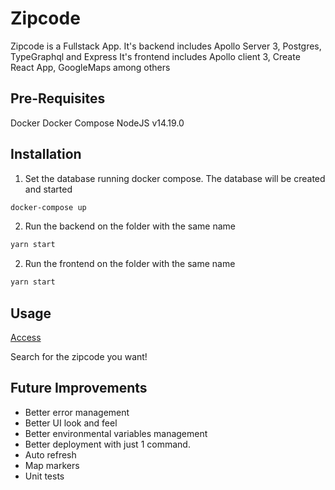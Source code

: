 # Zipcode

Zipcode is a Fullstack App.
It's backend includes Apollo Server 3, Postgres, TypeGraphql and Express
It's frontend includes Apollo client 3, Create React App, GoogleMaps among others

## Pre-Requisites

Docker
Docker Compose
NodeJS v14.19.0

## Installation

1. Set the database running docker compose.
   The database will be created and started

```bash
docker-compose up
```

2. Run the backend on the folder with the same name

```bash
yarn start
```

2. Run the frontend on the folder with the same name

```bash
yarn start
```

## Usage

[Access](http://localhost:3000)

Search for the zipcode you want!

## Future Improvements

- Better error management
- Better UI look and feel
- Better environmental variables management
- Better deployment with just 1 command.
- Auto refresh
- Map markers
- Unit tests
